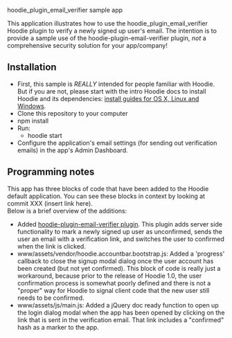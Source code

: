 hoodie_plugin_email_verifier sample app

This application illustrates how to use the hoodie_plugin_email_verifier Hoodie plugin to verify a newly signed up user's email.  The intention is to provide a sample use of the hoodie-plugin-email-verifier plugin, *not* a comprehensive security solution for your app/company!

## Installation

* First, this sample is *REALLY* intended for people familiar with Hoodie.  But if you are not, please start with the intro Hoodie docs to install Hoodie and its dependencies: [install guides for OS X, Linux and Windows](http://hood.ie/#installation).
* Clone this repository to your computer
* npm install
* Run:
  * hoodie start
* Configure the application's email settings (for sending out verification emails) in the app's Admin Dashboard.  

## Programming notes

This app has three blocks of code that have been added to the Hoodie default application.  You can see these blocks in context by looking at commit XXX (insert link here).  
Below is a brief overview of the additions:
* Added [hoodie-plugin-email-verifier plugin](https://github.com/mikehedman/hoodie-plugin-email-verifier).  This plugin adds server side functionality to mark a newly signed up user as unconfirmed, sends the user an email with a verification link, and switches the user to confirmed when the link is clicked.
* www/assets/vendor/hoodie.accountbar.bootstrap.js: Added a 'progress' callback to close the signup modal dialog once the user account has been created (but not yet confirmed).  This block of code is really just a workaround, because prior to the release of Hoodie 1.0, the user confirmation process is somewhat poorly defined and there is not a "proper" way for Hoodie to signal client code that the new user still needs to be confirmed. 
* www/assets/js/main.js: Added a jQuery doc ready function to open up the login dialog modal when the app has been opened by clicking on the link that is sent in the verification email.  That link includes a "confirmed" hash as a marker to the app.

